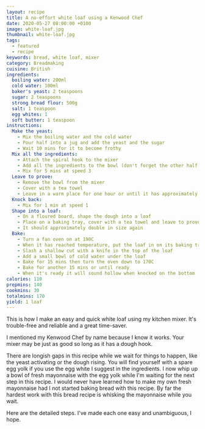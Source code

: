 ```yaml
---
layout: recipe
title: A no-effort white loaf using a Kenwood Chef
date: 2020-05-27 08:00:00 +0100
image: white-loaf.jpg
thumbnail: white-loaf.jpg
tags:
  - featured
  - recipe
keywords: bread, white loaf, mixer
category: Breadmaking
cuisine: British
ingredients:
  boiling water: 200ml
  cold water: 100ml
  baker's yeast: 2 teaspoons
  sugar: 2 teaspoons
  strong bread flour: 500g
  salt: 1 teaspoon
  egg whites: 1
  soft butter: 1 teaspoon
instructions:
  Make the yeast:
    - Mix the boiling water and the cold water
    - Pour half into a jug and add the yeast and the sugar
    - Wait 10 mins for it to become frothy
  Mix all the ingredients:
    - Attach the spiral hook to the mixer
    - Add all the ingredients to the bowl (don't forget the other half of the water)
    - Mix for 5 mins at speed 3
  Leave to prove:
    - Remove the bowl from the mixer
    - Cover with a tea towel
    - Leave in a warm place for one hour or until it has approximately doubled in size
  Knock back:
    - Mix for 1 min at speed 1
  Shape into a loaf:
    - On a floured board, shape the dough into a loaf
    - Place on a baking tray, cover with a tea towel and leave to prove
    - It should approximately double in size again
  Bake:
    - Turn a fan oven on at 190C
    - When it has reached temperature, put the loaf in on its baking tray
    - Slash a shallow cut with a knife in the top of the loaf
    - Add a small bowl of cold water under the loaf
    - Bake for 15 mins then turn the oven down to 170C
    - Bake for another 15 mins or until ready
    - When it's ready it will sound hollow when knocked on the bottom
calories: 110
prepmins: 140
cookmins: 30
totalmins: 170
yield: 1 loaf
---
```

<!--excerpt.start-->
This is how I make an easy and quick white loaf using my kitchen mixer. It's trouble-free and reliable and a great time-saver.
<!--excerpt.end-->

I mentioned my Kenwood Chef by name because I know it works. Your mixer may be just as good so long as it has a dough hook.

There are longish gaps in this recipe while we wait for things to happen, like the yeast activating or the dough rising. You will find yourself with a spare egg yolk if you use the egg white I suggest in the ingredients. I now whip up a bowl of fresh mayonnaise with the egg yolk while I'm waiting for the next step in this recipe. I would never have learned how to make my own fresh mayonnaise had I not started baking bread with this recipe. By far the hardest work with this bread recipe is whisking the mayonnaise while you wait.

Here are the detailed steps. I've made each one easy and unambiguous, I hope.
